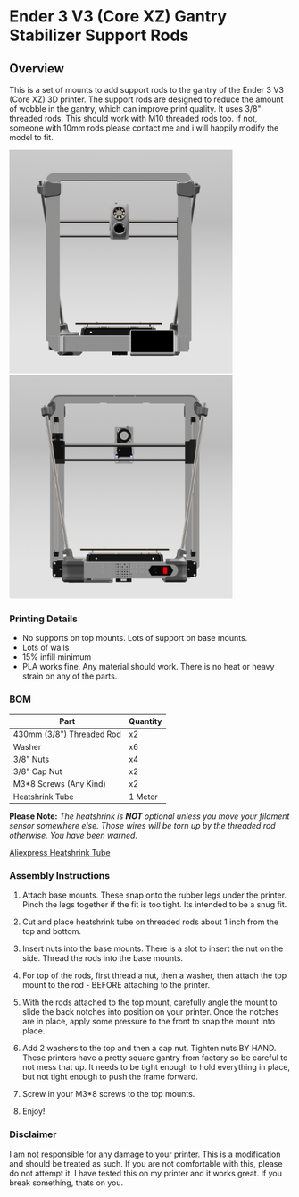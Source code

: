 # Ender 3 V3 (Core XZ) Gantry Stabilizer Support Rods

## Overview

This is a set of mounts to add support rods to the gantry of the Ender 3 V3 (Core XZ) 3D printer. The support rods are designed to reduce the amount of wobble in the gantry, which can improve print quality. It uses 3/8" threaded rods. This should work with M10 threaded rods too. If not, someone with 10mm rods please contact me and i will happily modify the model to fit.

<p>
    <img src="/Gantry Support Rods/Images/1.png" alt="Front" style="width:400px; display:inline-block;">
    <img src="/Gantry Support Rods/Images/2.png" alt="Back" style="width:400px; display:inline-block;">
</p>


### Printing Details

- No supports on top mounts. Lots of support on base mounts.
- Lots of walls
- 15% infill minimum
- PLA works fine. Any material should work. There is no heat or heavy strain on any of the parts.

### BOM

| Part | Quantity |
| --- | --- |
| 430mm (3/8") Threaded Rod | x2 |
| Washer | x6 |
| 3/8" Nuts | x4 |
| 3/8" Cap Nut | x2 |
| M3*8 Screws (Any Kind) | x2 |
| Heatshrink Tube | 1 Meter |

**Please Note:** *The heatshrink is **NOT** optional unless you move your filament sensor somewhere else. Those wires will be torn up by the threaded rod otherwise. You have been warned.*

[Aliexpress Heatshrink Tube](https://s.click.aliexpress.com/e/_DFPSOzV)

### Assembly Instructions

1. Attach base mounts. These snap onto the rubber legs under the printer. Pinch the legs together if the fit is too tight. Its intended to be a snug fit.

2. Cut and place heatshrink tube on threaded rods about 1 inch from the top and bottom.

3. Insert nuts into the base mounts. There is a slot to insert the nut on the side. Thread the rods into the base mounts.

4. For top of the rods, first thread a nut, then a washer, then attach the top mount to the rod - BEFORE attaching to the printer.

5. With the rods attached to the top mount, carefully angle the mount to slide the back notches into position on your printer. Once the notches are in place, apply some pressure to the front to snap the mount into place.

6. Add 2 washers to the top and then a cap nut. Tighten nuts BY HAND. These printers have a pretty square gantry from factory so be careful to not mess that up. It needs to be tight enough to hold everything in place, but not tight enough to push the frame forward.

7. Screw in your M3*8 screws to the top mounts.

8. Enjoy!

### Disclaimer

I am not responsible for any damage to your printer. This is a modification and should be treated as such. If you are not comfortable with this, please do not attempt it. I have tested this on my printer and it works great. If you break something, thats on you.

